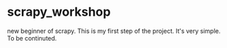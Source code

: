 # scrapy_workshop
new beginner of scrapy. This is my first step of the project. It's very simple.
To be continuted.
